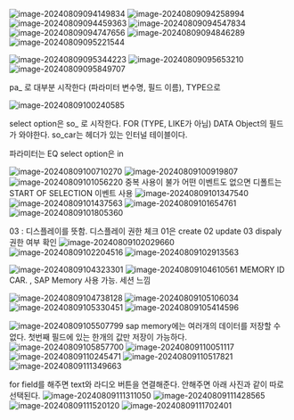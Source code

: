 ![image-20240809094149834](./../img/image-20240809094149834.png)
![image-20240809094258994](./../img/image-20240809094258994.png)
![image-20240809094459363](./../img/image-20240809094459363.png)
![image-20240809094547834](./../img/image-20240809094547834.png)
![image-20240809094747656](./../img/image-20240809094747656.png)
![image-20240809094846289](./../img/image-20240809094846289.png)
![image-20240809095221544](./../img/image-20240809095221544.png)

![image-20240809095344223](./../img/image-20240809095344223.png)
![image-20240809095653210](./../img/image-20240809095653210.png)
![image-20240809095849707](./../img/image-20240809095849707.png)

pa_ 로 대부분 시작한다 (파라미터 변수명, 필드 이름), TYPE으로

![image-20240809100240585](./../img/image-20240809100240585.png)

select option은 so_ 로 시작한다. FOR (TYPE, LIKE가 아님) DATA Object의 필드가 와야한다. so_car는 헤더가 있는 인터널 테이블이다.

파라미터는 EQ
select option은 in

![image-20240809100710270](./../img/image-20240809100710270.png)
![image-20240809100919807](./../img/image-20240809100919807.png)
![image-20240809101056220](./../img/image-20240809101056220.png)
중복 사용이 불가
어떤 이벤트도 없으면 디폴트는 START OF SELECTION 이벤트 사용
![image-20240809101347540](./../img/image-20240809101347540.png)
![image-20240809101437563](./../img/image-20240809101437563.png)
![image-20240809101654761](./../img/image-20240809101654761.png)
![image-20240809101805360](./../img/image-20240809101805360.png)

03 : 디스플레이를 뜻함.  디스플레이 권한 체크
01은 create 02 update 03 dispaly 권한 여부 확인
![image-20240809102029660](./../img/image-20240809102029660.png)
![image-20240809102204516](./../img/image-20240809102204516.png)
![image-20240809102913563](./../img/image-20240809102913563.png)

![image-20240809104323301](./../img/image-20240809104323301.png)
![image-20240809104610561](./../img/image-20240809104610561.png)
MEMORY ID CAR. , SAP Memory 사용 가능. 세션 느낌

![image-20240809104738128](./../img/image-20240809104738128.png)
![image-20240809105106034](./../img/image-20240809105106034.png)
![image-20240809105330451](./../img/image-20240809105330451.png)
![image-20240809105414596](./../img/image-20240809105414596.png)

![image-20240809105507799](./../img/image-20240809105507799.png)
sap memory에는 여러개의 데이터를 저장할 수 없다. 첫번째 필드에 있는 한개의 값만 저장이 가능하다.
![image-20240809105857700](./../img/image-20240809105857700.png)
![image-20240809110051117](./../img/image-20240809110051117.png)
![image-20240809110245471](./../img/image-20240809110245471.png)
![image-20240809110517821](./../img/image-20240809110517821.png)
![image-20240809111349663](./../img/image-20240809111349663.png)

for field를 해주면 text와 라디오 버튼을 연결해준다. 안해주면 아래 사진과 같이 따로 선택된다.
![image-20240809111311050](./../img/image-20240809111311050.png)
![image-20240809111428565](./../img/image-20240809111428565.png)
![image-20240809111520120](./../img/image-20240809111553409.png)
![image-20240809111702401](./../img/image-20240809111702401.png)

